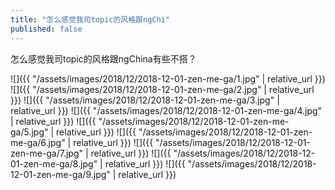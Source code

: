 ```yaml
---
title: "怎么感觉我司topic的风格跟ngChi"
published: false
---
```

怎么感觉我司topic的风格跟ngChina有些不搭？



![]({{ "/assets/images/2018/12/2018-12-01-zen-me-ga/1.jpg" | relative_url }})
![]({{ "/assets/images/2018/12/2018-12-01-zen-me-ga/2.jpg" | relative_url }})
![]({{ "/assets/images/2018/12/2018-12-01-zen-me-ga/3.jpg" | relative_url }})
![]({{ "/assets/images/2018/12/2018-12-01-zen-me-ga/4.jpg" | relative_url }})
![]({{ "/assets/images/2018/12/2018-12-01-zen-me-ga/5.jpg" | relative_url }})
![]({{ "/assets/images/2018/12/2018-12-01-zen-me-ga/6.jpg" | relative_url }})
![]({{ "/assets/images/2018/12/2018-12-01-zen-me-ga/7.jpg" | relative_url }})
![]({{ "/assets/images/2018/12/2018-12-01-zen-me-ga/8.jpg" | relative_url }})
![]({{ "/assets/images/2018/12/2018-12-01-zen-me-ga/9.jpg" | relative_url }})
